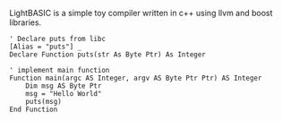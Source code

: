 LightBASIC is a simple toy compiler written in c++ using llvm and boost libraries. 

```VB
' Declare puts from libc
[Alias = "puts"] _
Declare Function puts(str As Byte Ptr) As Integer

' implement main function
Function main(argc AS Integer, argv AS Byte Ptr Ptr) AS Integer
    Dim msg AS Byte Ptr
    msg = "Hello World"
    puts(msg)
End Function
```
